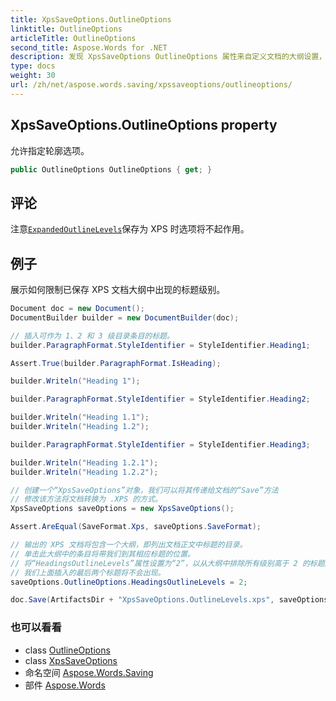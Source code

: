 ```yaml
---
title: XpsSaveOptions.OutlineOptions
linktitle: OutlineOptions
articleTitle: OutlineOptions
second_title: Aspose.Words for .NET
description: 发现 XpsSaveOptions OutlineOptions 属性来自定义文档的大纲设置，以增强组织和演示。
type: docs
weight: 30
url: /zh/net/aspose.words.saving/xpssaveoptions/outlineoptions/
---
```

## XpsSaveOptions.OutlineOptions property

允许指定轮廓选项。

```csharp
public OutlineOptions OutlineOptions { get; }
```

## 评论

注意[`ExpandedOutlineLevels`](../../outlineoptions/expandedoutlinelevels/)保存为 XPS 时选项将不起作用。

## 例子

展示如何限制已保存 XPS 文档大纲中出现的标题级别。

```csharp
Document doc = new Document();
DocumentBuilder builder = new DocumentBuilder(doc);

// 插入可作为 1、2 和 3 级目录条目的标题。
builder.ParagraphFormat.StyleIdentifier = StyleIdentifier.Heading1;

Assert.True(builder.ParagraphFormat.IsHeading);

builder.Writeln("Heading 1");

builder.ParagraphFormat.StyleIdentifier = StyleIdentifier.Heading2;

builder.Writeln("Heading 1.1");
builder.Writeln("Heading 1.2");

builder.ParagraphFormat.StyleIdentifier = StyleIdentifier.Heading3;

builder.Writeln("Heading 1.2.1");
builder.Writeln("Heading 1.2.2");

// 创建一个“XpsSaveOptions”对象，我们可以将其传递给文档的“Save”方法
// 修改该方法将文档转换为 .XPS 的方式。
XpsSaveOptions saveOptions = new XpsSaveOptions();

Assert.AreEqual(SaveFormat.Xps, saveOptions.SaveFormat);

// 输出的 XPS 文档将包含一个大纲，即列出文档正文中标题的目录。
// 单击此大纲中的条目将带我们到其相应标题的位置。
// 将“HeadingsOutlineLevels”属性设置为“2”，以从大纲中排除所有级别高于 2 的标题。
// 我们上面插入的最后两个标题将不会出现。
saveOptions.OutlineOptions.HeadingsOutlineLevels = 2;

doc.Save(ArtifactsDir + "XpsSaveOptions.OutlineLevels.xps", saveOptions);
```

### 也可以看看

* class [OutlineOptions](../../outlineoptions/)
* class [XpsSaveOptions](../)
* 命名空间 [Aspose.Words.Saving](../../../aspose.words.saving/)
* 部件 [Aspose.Words](../../../)
